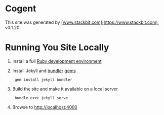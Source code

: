 # Cogent

This site was generated by [www.stackbit.com](https://www.stackbit.com), v0.1.20.


# Running You Site Locally

1. Install a full [Ruby development environment](https://jekyllrb.com/docs/installation/)
2. Install Jekyll and [bundler](https://jekyllrb.com/docs/ruby-101/#bundler) [gems](https://jekyllrb.com/docs/ruby-101/#gems)

        gem install jekyll bundler

3. Build the site and make it available on a local server

        bundle exec jekyll serve

4. Browse to [http://localhost:4000](http://localhost:4000)
